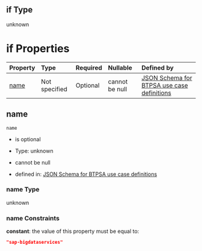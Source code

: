 ## if Type

unknown

# if Properties

| Property      | Type          | Required | Nullable       | Defined by                                                                                                                                                                                                          |
| :------------ | :------------ | :------- | :------------- | :------------------------------------------------------------------------------------------------------------------------------------------------------------------------------------------------------------------ |
| [name](#name) | Not specified | Optional | cannot be null | [JSON Schema for BTPSA use case definitions](btpsa-usecase-properties-services-items-allof-1-then-allof-105-if-properties-name.md "undefined#/properties/services/items/allOf/1/then/allOf/105/if/properties/name") |

## name



`name`

*   is optional

*   Type: unknown

*   cannot be null

*   defined in: [JSON Schema for BTPSA use case definitions](btpsa-usecase-properties-services-items-allof-1-then-allof-105-if-properties-name.md "undefined#/properties/services/items/allOf/1/then/allOf/105/if/properties/name")

### name Type

unknown

### name Constraints

**constant**: the value of this property must be equal to:

```json
"sap-bigdataservices"
```
